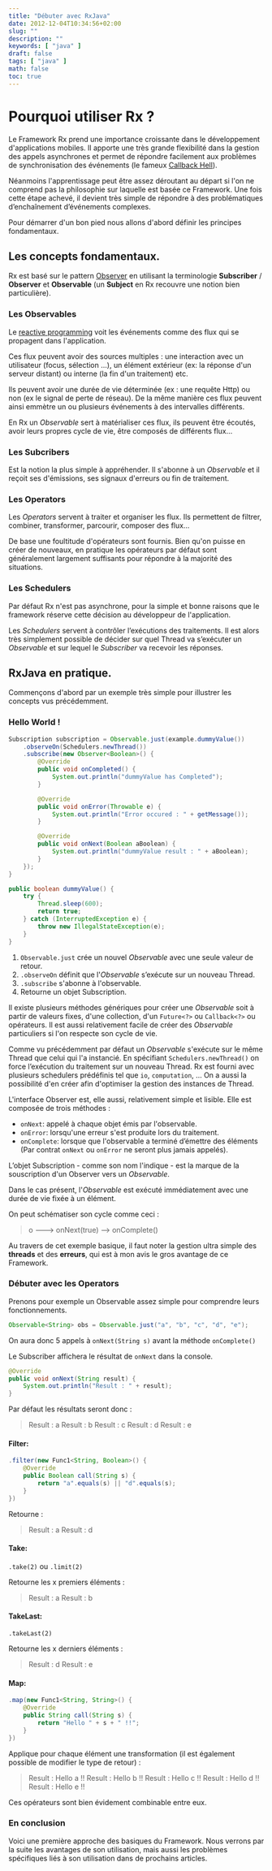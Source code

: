```yaml
---
title: "Débuter avec RxJava"
date: 2012-12-04T10:34:56+02:00
slug: ""
description: ""
keywords: [ "java" ]
draft: false
tags: [ "java" ]
math: false
toc: true
---
```


Pourquoi utiliser Rx ?
===================

Le Framework Rx prend une importance croissante dans le développement d'applications mobiles. Il apporte une très grande flexibilité dans la gestion des appels asynchrones et permet de répondre facilement aux problèmes de synchronisation des événements (le fameux [Callback Hell](https://www.quora.com/What-is-callback-hell)).

Néanmoins l'apprentissage peut être assez déroutant au départ si l'on ne comprend pas la philosophie sur laquelle est basée ce Framework. Une fois cette étape achevé, il devient très simple de répondre à des problématiques d’enchaînement d’événements complexes.

Pour démarrer d'un bon pied nous allons d'abord définir les principes fondamentaux.

Les concepts fondamentaux.
--------------

Rx est basé sur le pattern [Observer](https://en.wikipedia.org/wiki/Observer_pattern) en utilisant la terminologie **Subscriber** / **Observer** et  **Observable**  (un **Subject** en Rx recouvre une notion bien particulière).

### Les Observables

Le [reactive programming](https://en.wikipedia.org/wiki/Reactive_programming) voit les événements comme des flux qui se propagent dans l'application.

Ces flux peuvent avoir des sources multiples : une interaction avec un utilisateur (focus, sélection ...), un élément extérieur (ex: la réponse d'un serveur distant) ou interne (la fin d'un traitement) etc. 

Ils peuvent avoir une durée de vie déterminée (ex : une requête Http) ou non (ex le signal de perte de réseau). De la même manière ces flux peuvent ainsi emmètre un ou plusieurs événements à des intervalles différents.

En Rx un *Observable* sert à matérialiser ces flux, ils peuvent être écoutés, avoir leurs propres cycle de vie, être composés de différents flux…

### Les Subcribers

Est la notion la plus simple à appréhender. Il s'abonne à un *Observable* et il reçoit ses d'émissions, ses signaux d'erreurs ou fin de traitement.

### Les Operators

Les *Operators* servent à traiter et organiser les flux. Ils permettent de filtrer, combiner, transformer, parcourir, composer des flux…

De base une foultitude d'opérateurs sont fournis. Bien qu'on puisse en créer de nouveaux, en pratique les opérateurs par défaut sont généralement largement suffisants pour répondre à la majorité des situations. 

### Les Schedulers

Par défaut Rx n'est pas asynchrone, pour la simple et bonne raisons que le framework réserve cette décision au développeur de l'application. 

Les *Schedulers* servent à contrôler l’exécutions des traitements. Il est alors très simplement possible de décider sur quel Thread va s’exécuter un *Observable* et sur lequel le *Subscriber* va recevoir les réponses. 

RxJava en pratique.
--------------

Commençons d'abord par un exemple très simple pour illustrer les concepts vus précédemment.

### Hello World !

```java
Subscription subscription = Observable.just(example.dummyValue())
    .observeOn(Schedulers.newThread())
    .subscribe(new Observer<Boolean>() {
        @Override
        public void onCompleted() {
            System.out.println("dummyValue has Completed");
        }

        @Override
        public void onError(Throwable e) {
            System.out.println("Error occured : " + getMessage());
        }

        @Override
        public void onNext(Boolean aBoolean) {
            System.out.println("dummyValue result : " + aBoolean);
        }
    });
}

public boolean dummyValue() {
    try {
        Thread.sleep(600);
        return true;
    } catch (InterruptedException e) {
        throw new IllegalStateException(e);
    }
}
```

1. `Observable.just` crée un nouvel *Observable* avec une seule valeur de retour.
2. `.observeOn` définit que l'*Observable* s’exécute sur un nouveau Thread.
3. `.subscribe` s'abonne à l'observable.
4. Retourne un objet Subscription.

Il existe plusieurs méthodes génériques pour créer une *Observable* soit à partir de valeurs fixes, d'une collection, d'un `Future<?>` ou `Callback<?>` ou opérateurs. 
Il est aussi relativement facile de créer des *Observable* particuliers si l'on respecte son cycle de vie.

Comme vu précédemment par défaut un *Observable* s'exécute sur le même Thread que celui qui l'a instancié. En spécifiant `Schedulers.newThread()` on force l’exécution du traitement sur un nouveau Thread. 
Rx est fourni avec plusieurs schedulers prédéfinis tel que `io`, `computation`, … On a aussi la possibilité d'en créer afin d'optimiser la gestion des instances de Thread.

L'interface Observer est, elle aussi, relativement simple et lisible. Elle est composée de trois méthodes :
- `onNext`: appelé à chaque objet émis par l'observable.
- `onError`: lorsqu'une erreur s'est produite lors du traitement.
- `onComplete`: lorsque que l'observable a terminé d’émettre des éléments (Par contrat `onNext` ou `onError` ne seront plus jamais appelés).

L’objet Subscription - comme son nom l'indique - est la marque de la souscription d'un Observer vers un *Observable*.

Dans le cas présent, l'*Observable* est exécuté immédiatement avec une durée de vie fixée à un élément. 

On peut schématiser son cycle comme ceci :

> o ---> onNext(true) --> onComplete()

Au travers de cet exemple basique, il faut noter la gestion ultra simple des **threads** et des **erreurs**, qui est à mon avis le gros avantage de ce Framework.

### Débuter avec les Operators

Prenons pour exemple un Observable assez simple pour comprendre leurs fonctionnements.
```java
Observable<String> obs = Observable.just("a", "b", "c", "d", "e");
```

On aura donc 5 appels à `onNext(String s)` avant la méthode `onComplete()`

Le Subscriber affichera le résultat de `onNext` dans la console.

```java
@Override
public void onNext(String result) {
    System.out.println("Result : " + result);
}
```

Par défaut les résultats seront donc : 

>Result : a
>Result : b
>Result : c
>Result : d
>Result : e

#### Filter:
```java
.filter(new Func1<String, Boolean>() {
    @Override
    public Boolean call(String s) {
        return "a".equals(s) || "d".equals(s);
    }
})
```

Retourne :

>Result : a
>Result : d

#### Take:
`.take(2)` ou `.limit(2)`

Retourne les x premiers éléments :

>Result : a
>Result : b

#### TakeLast:
`.takeLast(2)`

Retourne les x derniers éléments :

>Result : d
>Result : e

#### Map:
```java
.map(new Func1<String, String>() {
    @Override
    public String call(String s) {
        return "Hello " + s + " !!";
    }
})
```
Applique pour chaque élément une transformation (il est également possible de modifier le type de retour) :

>Result : Hello a !!
>Result : Hello b !!
>Result : Hello c !!
>Result : Hello d !!
>Result : Hello e !!


Ces opérateurs sont bien évidement combinable entre eux.

### En conclusion

Voici une première approche des basiques du Framework. Nous verrons par la suite les avantages de son utilisation, mais aussi les problèmes spécifiques liés à son utilisation dans de prochains articles.
